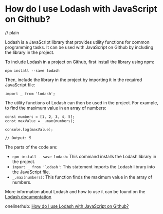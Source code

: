 # How do I use Lodash with JavaScript on Github?
// plain

Lodash is a JavaScript library that provides utility functions for common programming tasks. It can be used with JavaScript on Github by including the library in the project.

To include Lodash in a project on Github, first install the library using npm:

```
npm install --save lodash
```

Then, include the library in the project by importing it in the required JavaScript file:

```
import _ from 'lodash';
```

The utility functions of Lodash can then be used in the project. For example, to find the maximum value in an array of numbers:

```
const numbers = [1, 2, 3, 4, 5];
const maxValue = _.max(numbers);

console.log(maxValue);

// Output: 5
```

The parts of the code are:

- `npm install --save lodash`: This command installs the Lodash library in the project.
- `import _ from 'lodash'`: This statement imports the Lodash library into the JavaScript file.
- `_.max(numbers)`: This function finds the maximum value in the array of numbers.

More information about Lodash and how to use it can be found on the [Lodash documentation](https://lodash.com/docs/).

onelinerhub: [How do I use Lodash with JavaScript on Github?](https://onelinerhub.com/javascript-lodash/how-do-i-use-lodash-with-javascript-on-github)